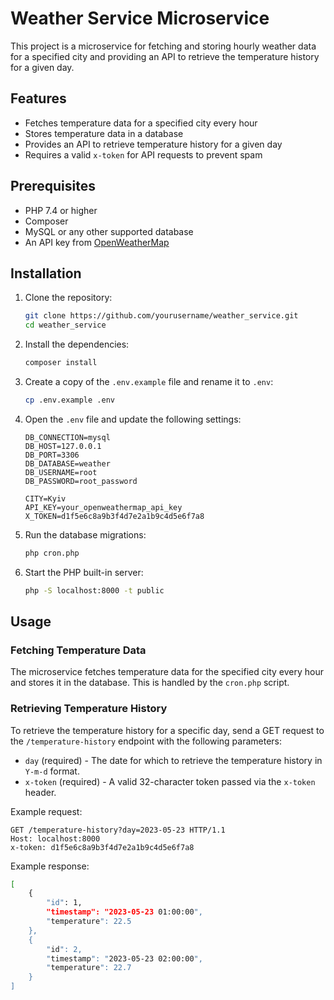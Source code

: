# Weather Service Microservice

This project is a microservice for fetching and storing hourly weather data for a specified city and providing an API to retrieve the temperature history for a given day.

## Features

- Fetches temperature data for a specified city every hour
- Stores temperature data in a database
- Provides an API to retrieve temperature history for a given day
- Requires a valid `x-token` for API requests to prevent spam

## Prerequisites

- PHP 7.4 or higher
- Composer
- MySQL or any other supported database
- An API key from [OpenWeatherMap](https://openweathermap.org/api)

## Installation

1. Clone the repository:

    ```bash
    git clone https://github.com/yourusername/weather_service.git
    cd weather_service
    ```

2. Install the dependencies:

    ```bash
    composer install
    ```

3. Create a copy of the `.env.example` file and rename it to `.env`:

    ```bash
    cp .env.example .env
    ```

4. Open the `.env` file and update the following settings:

    ```env
    DB_CONNECTION=mysql
    DB_HOST=127.0.0.1
    DB_PORT=3306
    DB_DATABASE=weather
    DB_USERNAME=root
    DB_PASSWORD=root_password

    CITY=Kyiv
    API_KEY=your_openweathermap_api_key
    X_TOKEN=d1f5e6c8a9b3f4d7e2a1b9c4d5e6f7a8
    ```

5. Run the database migrations:

    ```bash
    php cron.php
    ```

6. Start the PHP built-in server:

    ```bash
    php -S localhost:8000 -t public
    ```

## Usage

### Fetching Temperature Data

The microservice fetches temperature data for the specified city every hour and stores it in the database. This is handled by the `cron.php` script.

### Retrieving Temperature History

To retrieve the temperature history for a specific day, send a GET request to the `/temperature-history` endpoint with the following parameters:

- `day` (required) - The date for which to retrieve the temperature history in `Y-m-d` format.
- `x-token` (required) - A valid 32-character token passed via the `x-token` header.

Example request:

```http
GET /temperature-history?day=2023-05-23 HTTP/1.1
Host: localhost:8000
x-token: d1f5e6c8a9b3f4d7e2a1b9c4d5e6f7a8
```

Example response:

```bash
[
    {
        "id": 1,
        "timestamp": "2023-05-23 01:00:00",
        "temperature": 22.5
    },
    {
        "id": 2,
        "timestamp": "2023-05-23 02:00:00",
        "temperature": 22.7
    }
]
```
